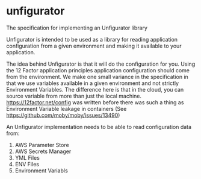# unfigurator
The specification for implementing an Unfigurator library

Unfigurator is intended to be used as a library for reading application configuration from a given environment and making it available to your application.

The idea behind Unfigurator is that it will do the configuration for you. Using the 12 Factor application principles application configuration should
come from the environment. We make one small variance in the specification in that we use variables available in a given environment and not strictly Environment
Variables. The difference here is that in the cloud, you can source variable from more than just the local machine. https://12factor.net/config was written 
before there was such a thing as Environment Variable leakage in containers (See https://github.com/moby/moby/issues/13490)

An Unfigurator implementation needs to be able to read configuration data from:

1. AWS Parameter Store
2. AWS Secrets Manager
3. YML Files
4. ENV Files
5. Environment Variabls
